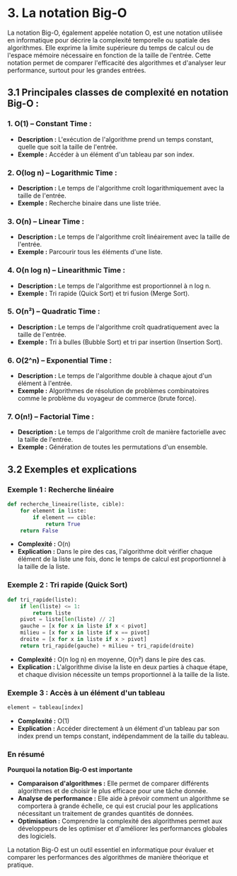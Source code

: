 # 3. La notation Big-O

La notation Big-O, également appelée notation O, est une notation utilisée en informatique pour décrire la complexité temporelle ou spatiale des algorithmes. Elle exprime la limite supérieure du temps de calcul ou de l'espace mémoire nécessaire en fonction de la taille de l'entrée. Cette notation permet de comparer l'efficacité des algorithmes et d'analyser leur performance, surtout pour les grandes entrées.

## 3.1 Principales classes de complexité en notation Big-O :

### 1. O(1) – Constant Time :

- **Description :** L'exécution de l'algorithme prend un temps constant, quelle que soit la taille de l'entrée.
- **Exemple :** Accéder à un élément d'un tableau par son index.

### 2. O(log n) – Logarithmic Time :

- **Description :** Le temps de l'algorithme croît logarithmiquement avec la taille de l'entrée.
- **Exemple :** Recherche binaire dans une liste triée.

### 3. O(n) – Linear Time :

- **Description :** Le temps de l'algorithme croît linéairement avec la taille de l'entrée.
- **Exemple :** Parcourir tous les éléments d'une liste.

### 4. O(n log n) – Linearithmic Time :

- **Description :** Le temps de l'algorithme est proportionnel à n log n.
- **Exemple :** Tri rapide (Quick Sort) et tri fusion (Merge Sort).

### 5. O(n²) – Quadratic Time :

- **Description :** Le temps de l'algorithme croît quadratiquement avec la taille de l'entrée.
- **Exemple :** Tri à bulles (Bubble Sort) et tri par insertion (Insertion Sort).

### 6. O(2^n) – Exponential Time :

- **Description :** Le temps de l'algorithme double à chaque ajout d'un élément à l'entrée.
- **Exemple :** Algorithmes de résolution de problèmes combinatoires comme le problème du voyageur de commerce (brute force).

### 7. O(n!) – Factorial Time :

- **Description :** Le temps de l'algorithme croît de manière factorielle avec la taille de l'entrée.
- **Exemple :** Génération de toutes les permutations d'un ensemble.

## 3.2 Exemples et explications

### Exemple 1 : Recherche linéaire

```python
def recherche_lineaire(liste, cible):
    for element in liste:
        if element == cible:
            return True
    return False
```

- **Complexité :** O(n)
- **Explication :** Dans le pire des cas, l'algorithme doit vérifier chaque élément de la liste une fois, donc le temps de calcul est proportionnel à la taille de la liste.

### Exemple 2 : Tri rapide (Quick Sort)

```python
def tri_rapide(liste):
    if len(liste) <= 1:
        return liste
    pivot = liste[len(liste) // 2]
    gauche = [x for x in liste if x < pivot]
    milieu = [x for x in liste if x == pivot]
    droite = [x for x in liste if x > pivot]
    return tri_rapide(gauche) + milieu + tri_rapide(droite)
```

- **Complexité :** O(n log n) en moyenne, O(n²) dans le pire des cas.
- **Explication :** L'algorithme divise la liste en deux parties à chaque étape, et chaque division nécessite un temps proportionnel à la taille de la liste.

### Exemple 3 : Accès à un élément d'un tableau

```python
element = tableau[index]
```

- **Complexité :** O(1)
- **Explication :** Accéder directement à un élément d'un tableau par son index prend un temps constant, indépendamment de la taille du tableau.

### En résumé 

**Pourquoi la notation Big-O est importante**

- **Comparaison d'algorithmes :** Elle permet de comparer différents algorithmes et de choisir le plus efficace pour une tâche donnée.
- **Analyse de performance :** Elle aide à prévoir comment un algorithme se comportera à grande échelle, ce qui est crucial pour les applications nécessitant un traitement de grandes quantités de données.
- **Optimisation :** Comprendre la complexité des algorithmes permet aux développeurs de les optimiser et d'améliorer les performances globales des logiciels.

La notation Big-O est un outil essentiel en informatique pour évaluer et comparer les performances des algorithmes de manière théorique et pratique.